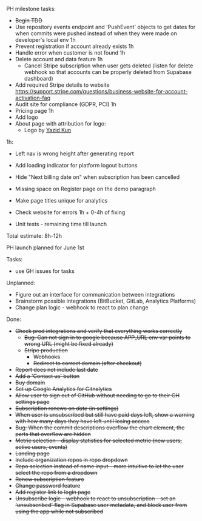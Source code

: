 
PH milestone tasks:

* ~~Begin TDD~~
* Use repository events endpoint and 'PushEvent' objects to get dates for when
commits were pushed instead of when they were made on developer's local env 1h
* Prevent registration if account already exists 1h
* Handle error when customer is not found 1h
* Delete account and data feature 1h
    * Cancel Stripe subscription when user gets deleted 
    (listen for delete webhook so that accounts can be properly deleted from Supabase dashboard)
* Add required Stripe details to website https://support.stripe.com/questions/business-website-for-account-activation-faq
* Audit site for compliance (GDPR, PCI) 1h
* Pricing page 1h
* Add logo
* About page with attribution for logo:
    * Logo by <a href="https://www.vecteezy.com/members/ykadesign">Yazid Kun</a>

1h:
* Left nav is wrong height after generating report
* Add loading indicator for platform logout buttons
* Hide "Next billing date on" when subscription has been cancelled
* Missing space on Register page on the demo paragraph
* Make page titles unique for analytics

* Check website for errors 1h + 0-4h of fixing
* Unit tests - remaining time till launch

Total estimate: 8h-12h

PH launch planned for June 1st

Tasks:

* use GH issues for tasks

Unplanned:

* Figure out an interface for communication between integrations
* Brainstorm possible integrations (BitBucket, GitLab, Analytics Platforms)
* Change plan logic - webhook to react to plan change

Done:

* ~~Check prod integrations and verify that everything works correctly~~
    * ~~Bug: Can not sign in to google because APP_URL env var points to wrong URL (might be fixed already)~~
    * ~~Stripe production~~
        * ~~Webhooks~~
        * ~~Redirect to correct domain (after checkout)~~
* ~~Report does not include last date~~
* ~~Add a 'Contact us' button~~
* ~~Buy domain~~
* ~~Set up Google Analytics for Gitnalytics~~
* ~~Allow user to sign out of GitHub without needing to go to their GH settings page~~
* ~~Subscription renews on _date_ (in settings)~~
* ~~When user is unsubscribed but still have paid days left, show a warning with
how many days they have left until losing access~~
* ~~Bug: When the commit descriptions overflow the chart <canvas/> element, the parts that overflow are hidden~~
* ~~Metric selection - display statistics for selected metric (new users, active users, events)~~
* ~~Landing page~~
* ~~Include organization repos in repo dropdown~~
* ~~Repo selection instead of name input - more intuitive to let the user select the repo from a dropdown~~
* ~~Renew subscription feature~~
* ~~Change password feature~~
* ~~Add register link to login page~~
* ~~Unsubscribe logic - webhook to react to unsubscription - set an 'unsubscribed' flag in Supabase user metadata,
 and block user from using the app while not subscribed~~
